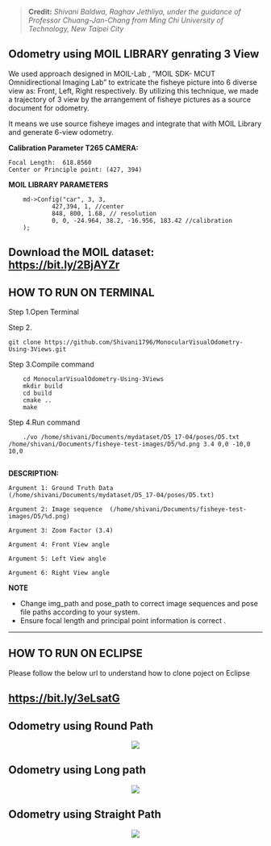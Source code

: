> **Credit:** *Shivani Baldwa, Raghav Jethliya, under the guidance of Professor Chuang-Jan-Chang from Ming Chi University of Technology, New Taipei City*

## Odometry using MOIL LIBRARY genrating 3 View 

We used approach designed in MOIL-Lab ,  “MOIL SDK- MCUT Omnidirectional Imaging Lab” to extricate the fisheye picture into 6 diverse view as: Front, Left, Right respectively. By utilizing this technique, we made a trajectory of 3 view by  the arrangement of fisheye pictures as a source document for odometry.

It means we use source fisheye images and integrate that with MOIL Library and generate 6-view odometry.

**Calibration Parameter T265 CAMERA:** 

```
Focal Length:  618.8560
Center or Principle point: (427, 394)
```
**MOIL LIBRARY PARAMETERS**

```
	md->Config("car", 3, 3,
			427,394, 1, //center
			848, 800, 1.68, // resolution
			0, 0, -24.964, 38.2, -16.956, 183.42 //calibration
	);
```
## Download the MOIL dataset: https://bit.ly/2BjAYZr

## HOW TO RUN ON TERMINAL

Step 1.Open Terminal 

Step 2.
```
git clone https://github.com/Shivani1796/MonocularVisualOdometry-Using-3Views.git
```

Step 3.Compile command
 ```
     cd MonocularVisualOdometry-Using-3Views
     mkdir build 
     cd build 
     cmake .. 
     make 
 ```
Step 4.Run command
```
	./vo /home/shivani/Documents/mydataset/D5_17-04/poses/D5.txt /home/shivani/Documents/fisheye-test-images/D5/%d.png 3.4 0,0 -10,0 10,0
	
```
**DESCRIPTION:**
```
Argument 1: Ground Truth Data (/home/shivani/Documents/mydataset/D5_17-04/poses/D5.txt)

Argument 2: Image sequence  (/home/shivani/Documents/fisheye-test-images/D5/%d.png)

Argument 3: Zoom Factor (3.4)

Argument 4: Front View angle 

Argument 5: Left View angle

Argument 6: Right View angle
```

 **NOTE**
- Change img_path and pose_path to correct image sequences and pose file paths according to your system.
- Ensure focal length and principal point information is correct .
---------------------------------------------------------------------------------------------------------------------------
## HOW TO RUN ON ECLIPSE

Please follow the below url to understand how to clone poject on Eclipse

https://bit.ly/3eLsatG
---------------------------------------------------------------------------------------------------------------------------

## Odometry using Round Path

<p align="center">
  <img src="https://github.com/Shivani1796/FinalCode-MVO-/blob/master/img/result1%20.png">
</p>


## Odometry using Long path
<p align="center">
  <img src="https://github.com/Shivani1796/FinalCode-MVO-/blob/master/img/result2.png">
</p>


## Odometry using Straight Path
<p align="center">
  <img src="https://github.com/Shivani1796/FinalCode-MVO-/blob/master/img/result3.png">
</p>
